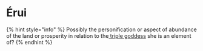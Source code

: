# Érui

{% hint style="info" %}
Possibly the personification or aspect of abundance of the land or prosperity in relation to the[ triple goddess](../../../../disambiguation/triple-persona.md) she is an element of?
{% endhint %}

